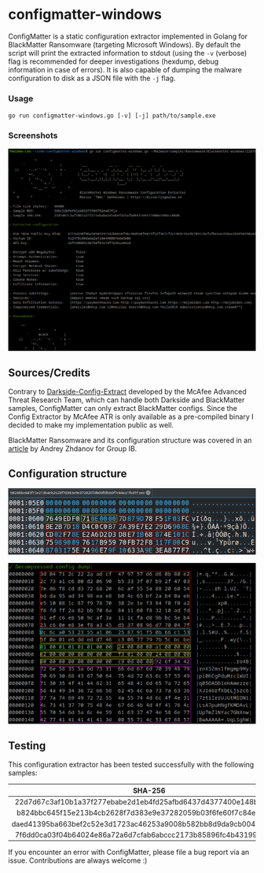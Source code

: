 # configmatter-windows

ConfigMatter is a static configuration extractor implemented in Golang for BlackMatter Ransomware (targeting Microsoft Windows). By default the script will print the extracted information to stdout (using the ```-v``` (verbose) flag is recommended for deeper investigations (hexdump, debug information in case of errors). It is also capable of dumping the malware configuration to disk as a JSON file with the ```-j``` flag.

### Usage 

```shell
go run configmatter-windows.go [-v] [-j] path/to/sample.exe
```
### Screenshots

![Running the script](img/tool.png)

## Sources/Credits

Contrary to [Darkside-Config-Extract](https://github.com/advanced-threat-research/DarkSide-Config-Extract) developed by the McAfee Advanced Threat Research Team, which can handle both Darkside and BlackMatter samples, ConfigMatter can only extract BlackMatter configs. Since the Config Extractor by McAfee ATR is only available as a pre-compiled binary I decided to make my implementation public as well.

BlackMatter Ransomware and its configuration structure was covered in an [article](https://blog.group-ib.com/blackmatter) by Andrey Zhdanov for Group IB.

## Configuration structure

![Encrypted and compressed configuration](img/hex-enccomp.png)


![Encrypted and compressed configuration](img/hex-dec.png)

## Testing

This configuration extractor has been tested successfully with the following samples:

|                             SHA-256                              |                     Sample                              |
| :--------------------------------------------------------------: | :-----------------------------------------------------: |
| 22d7d67c3af10b1a37f277ebabe2d1eb4fd25afbd6437d4377400e148bcc08d6 | [Malshare](https://malshare.com/sample.php?action=detail&hash=22d7d67c3af10b1a37f277ebabe2d1eb4fd25afbd6437d4377400e148bcc08d6) |
| b824bbc645f15e213b4cb2628f7d383e9e37282059b03f6fe60f7c84ea1fed1f | [MalwareBazaar](https://malshare.com/sample.php?action=detail&hash=b824bbc645f15e213b4cb2628f7d383e9e37282059b03f6fe60f7c84ea1fed1f) |
| daed41395ba663bef2c52e3d1723ac46253a9008b582bb8d9da9cb0044991720 | [Malshare](https://malshare.com/sample.php?action=detail&hash=daed41395ba663bef2c52e3d1723ac46253a9008b582bb8d9da9cb0044991720) |
| 7f6dd0ca03f04b64024e86a72a6d7cfab6abccc2173b85896fc4b431990a5984 | [MalwareBazaar](https://bazaar.abuse.ch/sample/7f6dd0ca03f04b64024e86a72a6d7cfab6abccc2173b85896fc4b431990a5984) |

If you encounter an error with ConfigMatter, please file a bug report via an issue. Contributions are always welcome :)

